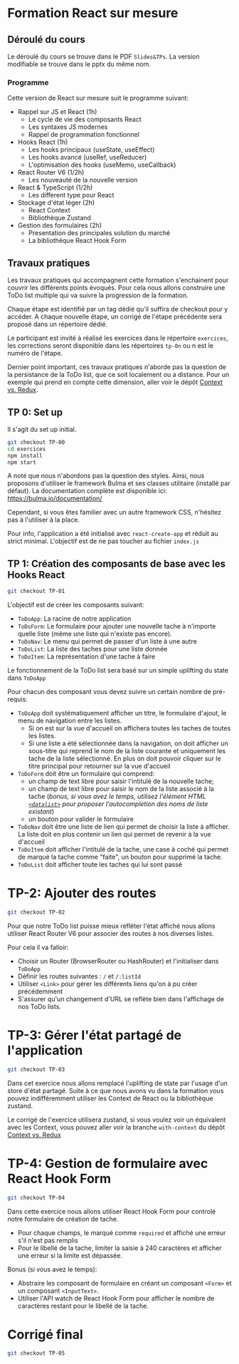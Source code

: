 # Formation React sur mesure

## Déroulé du cours

Le déroulé du cours se trouve dans le PDF `Slides&TPs`.
La version modifiable se trouve dans le pptx du même nom.

### Programme

Cette version de React sur mesure suit le programme suivant:

- Rappel sur JS et React (1h)
  - Le cycle de vie des composants React
  - Les syntaxes JS modernes
  - Rappel de programmation fonctionnel
- Hooks React (1h)
  - Les hooks principaux (useState, useEffect)
  - Les hooks avancé (useRef, useReducer)
  - L'optimisation des hooks (useMemo, useCallback)
- React Router V6 (1/2h)
  - Les nouveauté de la nouvelle version
- React & TypeScript (1/2h)
  - Les different type pour React
- Stockage d'état léger (2h)
  - React Context
  - Bibliothèque Zustand
- Gestion des formulaires (2h)
  - Presentation des principales solution du marché
  - La bibliothèque React Hook Form

## Travaux pratiques

Les travaux pratiques qui accompagnent cette formation s'enchainent pour couvrir les différents points évoqués. Pour cela nous allons construire une ToDo list multiple qui va suivre la progression de la formation.

Chaque étape est identifié par un tag dédié qu'il suffira de checkout pour y accéder. A chaque nouvelle étape, un corrigé de l'étape précédente sera proposé dans un répertoire dédié.

Le participant est invité à réalisé les exercices dans le répertoire `exercices`, les corrections seront disponible dans les répertoires `tp-0n` ou n est le numéro de l'étape.

Dernier point important, ces travaux pratiques n'aborde pas la question de la persistance de la ToDo list, que ce soit localement ou a distance. Pour un exemple qui prend en compte cette dimension, aller voir le dépôt [Context vs. Redux](https://github.com/Zenika/react-context-vs-redux).

## TP 0: Set up

Il s'agit du set up initial.

```sh
git checkout TP-00
cd exercices
npm install
npm start
```

A noté que nous n'abordons pas la question des styles. Ainsi, nous proposons d'utiliser le framework Bulma et ses classes utilitaire (installé par défaut). La documentation complète est disponible ici: https://bulma.io/documentation/

Cependant, si vous êtes familier avec un autre framework CSS, n'hésitez pas à l'utiliser à la place.

Pour info, l'application a été initialisé avec `react-create-app` et réduit au strict minimal. L'objectif est de ne pas toucher au fichier `index.js`

## TP 1: Création des composants de base avec les Hooks React

```sh
git checkout TP-01
```

L'objectif est de créer les composants suivant:

- `ToDoApp`: La racine de notre application
- `ToDoForm`: Le formulaire pour ajouter une nouvelle tache à n'importe quelle liste (même une liste qui n'existe pas encore).
- `ToDoNav`: Le menu qui permet de passer d'un liste à une autre
- `ToDoList`: La liste des taches pour une liste donnée
- `ToDoItem`: La représentation d'une tache à faire

Le fonctionnement de la ToDo list sera basé sur un simple uplifting du state dans `ToDoApp`

Pour chacun des composant vous devez suivre un certain nombre de pré-requis:

 - `ToDoApp` doit systématiquement afficher un titre, le formulaire d'ajout, le menu de navigation entre les listes.
   - Si on est sur la vue d'accueil on affichera toutes les taches de toutes les listes.
   - Si une liste a été sélectionnée dans la navigation, on doit afficher un sous-titre qui reprend le nom de la liste courante et uniquement les tache de la liste sélectionné. En plus on doit pouvoir cliquer sur le titre principal pour retourner sur la vue d'accueil
 - `ToDoForm` doit être un formulaire qui comprend:
   - un champ de text libre pour saisir l'intitulé de la nouvelle tache;
   - un champ de text libre pour saisir le nom de la liste associé à la tache (_bonus, si vous avez le temps, utilisez l'élément HTML [`<datalist>`](https://developer.mozilla.org/en-US/docs/Web/HTML/Element/datalist) pour proposer l'autocompletion des noms de liste existant_)
   - un bouton pour valider le formulaire
 - `ToDoNav` doit être une liste de lien qui permet de choisir la liste à afficher. La liste doit en plus contenir un lien qui permet de revenir à la vue d'accueil
 - `ToDoItem` doit afficher l'intitulé de la tache, une case à coché qui permet de marqué la tache comme "faite", un bouton pour supprimé la tache.
 - `ToDoList` doit afficher toute les taches qui lui sont passé

# TP-2: Ajouter des routes

```sh
git checkout TP-02
```

Pour que notre ToDo list puisse mieux refléter l'état affiché nous allons utiliser React Router V6 pour associer des routes à nos diverses listes.

Pour cela il va falloir:

- Choisir un Router (BrowserRouter ou HashRouter) et l'initialiser dans `ToDoApp`
- Définir les routes suivantes : `/` et `/:listId`
- Utiliser `<Link>` pour gérer les différents liens qu'on à pu créer précédemment
- S'assurer qu'un changement d'URL se reflète bien dans l'affichage de nos ToDo lists.

# TP-3: Gérer l'état partagé de l'application

```sh
git checkout TP-03
```

Dans cet exercice nous allons remplacé l'uplifting de state par l'usage d'un store d'état partagé. Suite à ce que nous avons vu dans la formation vous pouvez indifféremment utiliser les Context de React ou la bibliothèque zustand.

Le corrigé de l'exercice utilisera zustand, si vous voulez voir un équivalent avec les Context, vous pouvez aller voir la branche `with-context` du dépôt [Context vs. Redux](https://github.com/Zenika/react-context-vs-redux)

# TP-4: Gestion de formulaire avec React Hook Form

```sh
git checkout TP-04
```

Dans cette exercice nous allons utiliser React Hook Form pour controlé notre formulaire de création de tache.

- Pour chaque champs, le marqué comme `required` et affiché une erreur s'il n'est pas remplis
- Pour le libellé de la tache, limiter la saisie à 240 caractères et afficher une erreur si la limite est dépassée.

Bonus (si vous avez le temps):
- Abstraire les composant de formulaire en créant un composant `<Form>` et un composant `<InputText>`.
- Utiliser l'API watch de React Hook Form pour afficher le nombre de caractères restant pour le libellé de la tache.


# Corrigé final

```sh
git checkout TP-05
```
